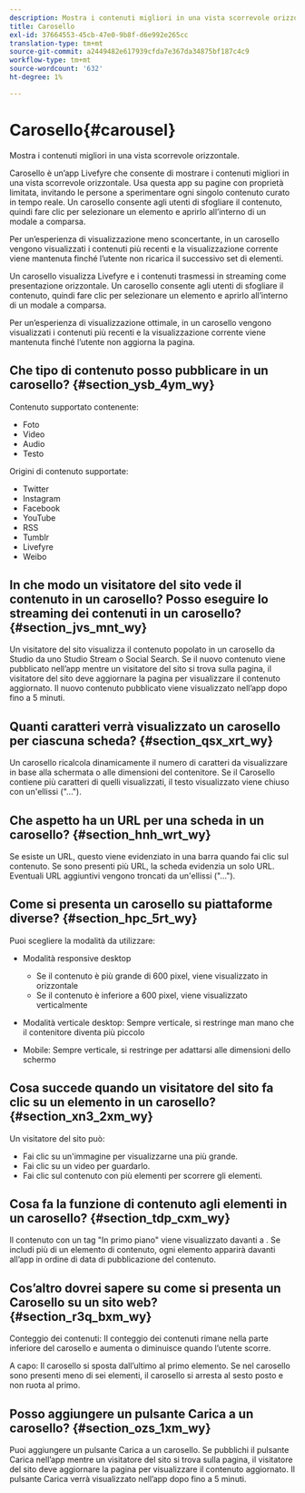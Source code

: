 ```yaml
---
description: Mostra i contenuti migliori in una vista scorrevole orizzontale.
title: Carosello
exl-id: 37664553-45cb-47e0-9b8f-d6e992e265cc
translation-type: tm+mt
source-git-commit: a2449482e617939cfda7e367da34875bf187c4c9
workflow-type: tm+mt
source-wordcount: '632'
ht-degree: 1%

---
```


# Carosello{#carousel}

Mostra i contenuti migliori in una vista scorrevole orizzontale.

Carosello è un’app Livefyre che consente di mostrare i contenuti migliori in una vista scorrevole orizzontale. Usa questa app su pagine con proprietà limitata, invitando le persone a sperimentare ogni singolo contenuto curato in tempo reale. Un carosello consente agli utenti di sfogliare il contenuto, quindi fare clic per selezionare un elemento e aprirlo all’interno di un modale a comparsa.

Per un’esperienza di visualizzazione meno sconcertante, in un carosello vengono visualizzati i contenuti più recenti e la visualizzazione corrente viene mantenuta finché l’utente non ricarica il successivo set di elementi.

Un carosello visualizza Livefyre e i contenuti trasmessi in streaming come presentazione orizzontale. Un carosello consente agli utenti di sfogliare il contenuto, quindi fare clic per selezionare un elemento e aprirlo all’interno di un modale a comparsa.

Per un’esperienza di visualizzazione ottimale, in un carosello vengono visualizzati i contenuti più recenti e la visualizzazione corrente viene mantenuta finché l’utente non aggiorna la pagina.

## Che tipo di contenuto posso pubblicare in un carosello? {#section_ysb_4ym_wy}

Contenuto supportato contenente:

* Foto
* Video
* Audio
* Testo

Origini di contenuto supportate:

* Twitter
* Instagram
* Facebook
* YouTube
* RSS
* Tumblr
* Livefyre
* Weibo

## In che modo un visitatore del sito vede il contenuto in un carosello? Posso eseguire lo streaming dei contenuti in un carosello? {#section_jvs_mnt_wy}

Un visitatore del sito visualizza il contenuto popolato in un carosello da Studio da uno Studio Stream o Social Search. Se il nuovo contenuto viene pubblicato nell’app mentre un visitatore del sito si trova sulla pagina, il visitatore del sito deve aggiornare la pagina per visualizzare il contenuto aggiornato. Il nuovo contenuto pubblicato viene visualizzato nell’app dopo fino a 5 minuti.

## Quanti caratteri verrà visualizzato un carosello per ciascuna scheda? {#section_qsx_xrt_wy}

Un carosello ricalcola dinamicamente il numero di caratteri da visualizzare in base alla schermata o alle dimensioni del contenitore. Se il Carosello contiene più caratteri di quelli visualizzati, il testo visualizzato viene chiuso con un&#39;ellissi (&quot;...&quot;).

## Che aspetto ha un URL per una scheda in un carosello? {#section_hnh_wrt_wy}

Se esiste un URL, questo viene evidenziato in una barra quando fai clic sul contenuto. Se sono presenti più URL, la scheda evidenzia un solo URL. Eventuali URL aggiuntivi vengono troncati da un&#39;ellissi (&quot;...&quot;).

## Come si presenta un carosello su piattaforme diverse? {#section_hpc_5rt_wy}

Puoi scegliere la modalità da utilizzare:

* Modalità responsive desktop

   * Se il contenuto è più grande di 600 pixel, viene visualizzato in orizzontale
   * Se il contenuto è inferiore a 600 pixel, viene visualizzato verticalmente

* Modalità verticale desktop: Sempre verticale, si restringe man mano che il contenitore diventa più piccolo
* Mobile: Sempre verticale, si restringe per adattarsi alle dimensioni dello schermo

## Cosa succede quando un visitatore del sito fa clic su un elemento in un carosello? {#section_xn3_2xm_wy}

Un visitatore del sito può:

* Fai clic su un&#39;immagine per visualizzarne una più grande.
* Fai clic su un video per guardarlo.
* Fai clic sul contenuto con più elementi per scorrere gli elementi.

## Cosa fa la funzione di contenuto agli elementi in un carosello? {#section_tdp_cxm_wy}

Il contenuto con un tag &quot;In primo piano&quot; viene visualizzato davanti a . Se includi più di un elemento di contenuto, ogni elemento apparirà davanti all’app in ordine di data di pubblicazione del contenuto.

## Cos’altro dovrei sapere su come si presenta un Carosello su un sito web? {#section_r3q_bxm_wy}

Conteggio dei contenuti: Il conteggio dei contenuti rimane nella parte inferiore del carosello e aumenta o diminuisce quando l’utente scorre.

A capo: Il carosello si sposta dall’ultimo al primo elemento. Se nel carosello sono presenti meno di sei elementi, il carosello si arresta al sesto posto e non ruota al primo.

## Posso aggiungere un pulsante Carica a un carosello? {#section_ozs_1xm_wy}

Puoi aggiungere un pulsante Carica a un carosello. Se pubblichi il pulsante Carica nell’app mentre un visitatore del sito si trova sulla pagina, il visitatore del sito deve aggiornare la pagina per visualizzare il contenuto aggiornato. Il pulsante Carica verrà visualizzato nell’app dopo fino a 5 minuti.
